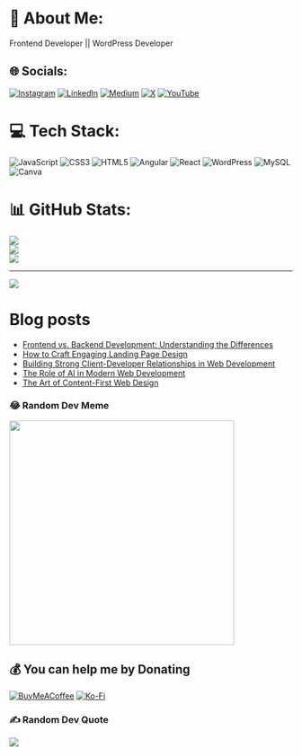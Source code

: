 # 💫 About Me:
Frontend Developer || WordPress Developer


## 🌐 Socials:
[![Instagram](https://img.shields.io/badge/Instagram-%23E4405F.svg?logo=Instagram&logoColor=white)](https://instagram.com/FlamesInTech) [![LinkedIn](https://img.shields.io/badge/LinkedIn-%230077B5.svg?logo=linkedin&logoColor=white)](https://linkedin.com/in/shalomadoyi) [![Medium](https://img.shields.io/badge/Medium-12100E?logo=medium&logoColor=white)](https://medium.com/@flamesintech) [![X](https://img.shields.io/badge/X-black.svg?logo=X&logoColor=white)](https://x.com/flamesintech) [![YouTube](https://img.shields.io/badge/YouTube-%23FF0000.svg?logo=YouTube&logoColor=white)](https://youtube.com/@flamesintech) 

# 💻 Tech Stack:
![JavaScript](https://img.shields.io/badge/javascript-%23323330.svg?style=flat&logo=javascript&logoColor=%23F7DF1E) ![CSS3](https://img.shields.io/badge/css3-%231572B6.svg?style=flat&logo=css3&logoColor=white) ![HTML5](https://img.shields.io/badge/html5-%23E34F26.svg?style=flat&logo=html5&logoColor=white) ![Angular](https://img.shields.io/badge/angular-%23DD0031.svg?style=flat&logo=angular&logoColor=white) ![React](https://img.shields.io/badge/react-%2320232a.svg?style=flat&logo=react&logoColor=%2361DAFB) ![WordPress](https://img.shields.io/badge/WordPress-%23117AC9.svg?style=flat&logo=WordPress&logoColor=white) ![MySQL](https://img.shields.io/badge/mysql-%2300000f.svg?style=flat&logo=mysql&logoColor=white) ![Canva](https://img.shields.io/badge/Canva-%2300C4CC.svg?style=flat&logo=Canva&logoColor=white)
# 📊 GitHub Stats:
![](https://github-readme-stats.vercel.app/api?username=flamesintech&theme=blue-green&hide_border=false&include_all_commits=true&count_private=false)<br/>
![](https://github-readme-streak-stats.herokuapp.com/?user=flamesintech&theme=blue-green&hide_border=false)<br/>
![](https://github-readme-stats.vercel.app/api/top-langs/?username=flamesintech&theme=blue-green&hide_border=false&include_all_commits=true&count_private=false&layout=compact)

---
[![](https://visitcount.itsvg.in/api?id=flamesintech&icon=0&color=0)](https://visitcount.itsvg.in)

# Blog posts
<!-- BLOG-POST-LIST:START -->
- [Frontend vs. Backend Development: Understanding the Differences](https://flamesintech.medium.com/frontend-vs-backend-development-understanding-the-differences-9efd0cbc5656?source=rss-3ceed1cd7dea------2)
- [How to Craft Engaging Landing Page Design](https://flamesintech.medium.com/how-to-craft-engaging-landing-page-design-8247a4d8a605?source=rss-3ceed1cd7dea------2)
- [Building Strong Client-Developer Relationships in Web Development](https://flamesintech.medium.com/building-strong-client-developer-relationships-in-web-development-b3b44b74f2b6?source=rss-3ceed1cd7dea------2)
- [The Role of AI in Modern Web Development](https://flamesintech.medium.com/the-role-of-ai-in-modern-web-development-0c298e0abcaf?source=rss-3ceed1cd7dea------2)
- [The Art of Content-First Web Design](https://flamesintech.medium.com/the-art-of-content-first-web-design-2bc994089b6a?source=rss-3ceed1cd7dea------2)
<!-- BLOG-POST-LIST:END -->

### 😂 Random Dev Meme
<img src='https://randommeme-five.vercel.app/' style="height: 400px;"/>


## 💰 You can help me by Donating
  [![BuyMeACoffee](https://img.shields.io/badge/Buy%20Me%20a%20Coffee-ffdd00?style=for-the-badge&logo=buy-me-a-coffee&logoColor=black)](https://buymeacoffee.com/flameintech) [![Ko-Fi](https://img.shields.io/badge/Ko--fi-F16061?style=for-the-badge&logo=ko-fi&logoColor=white)](https://ko-fi.com/flamesintech) 

### ✍️ Random Dev Quote
![](https://quotes-github-readme.vercel.app/api?type=horizontal&theme=radical)

